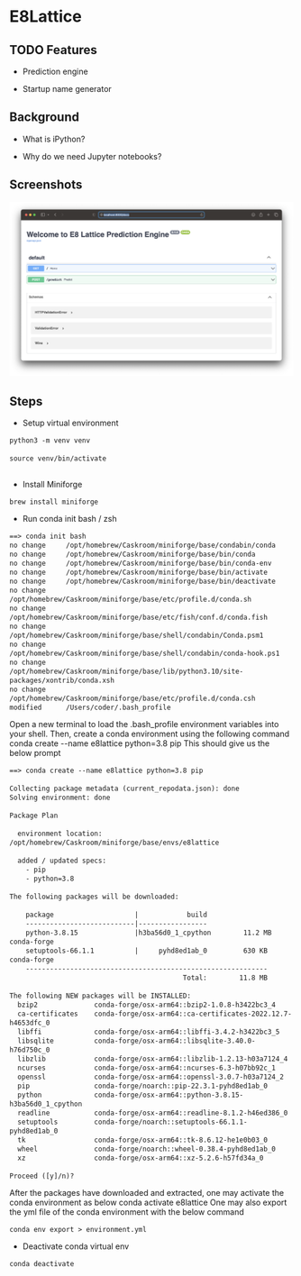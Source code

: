 # E8Lattice


## TODO Features

- Prediction engine

- Startup name generator

## Background

- What is iPython?

- Why do we need Jupyter notebooks?


## Screenshots

![Screenshot 1](https://raw.githubusercontent.com/arunabhdas/E8Lattice/main/screenshots/e8lattice_screenshot.png)

## Steps

* Setup virtual environment
```
python3 -m venv venv

source venv/bin/activate


```

* Install Miniforge
```
brew install miniforge
```

* Run conda init bash / zsh
```
==> conda init bash
no change     /opt/homebrew/Caskroom/miniforge/base/condabin/conda
no change     /opt/homebrew/Caskroom/miniforge/base/bin/conda
no change     /opt/homebrew/Caskroom/miniforge/base/bin/conda-env
no change     /opt/homebrew/Caskroom/miniforge/base/bin/activate
no change     /opt/homebrew/Caskroom/miniforge/base/bin/deactivate
no change     /opt/homebrew/Caskroom/miniforge/base/etc/profile.d/conda.sh
no change     /opt/homebrew/Caskroom/miniforge/base/etc/fish/conf.d/conda.fish
no change     /opt/homebrew/Caskroom/miniforge/base/shell/condabin/Conda.psm1
no change     /opt/homebrew/Caskroom/miniforge/base/shell/condabin/conda-hook.ps1
no change     /opt/homebrew/Caskroom/miniforge/base/lib/python3.10/site-packages/xontrib/conda.xsh
no change     /opt/homebrew/Caskroom/miniforge/base/etc/profile.d/conda.csh
modified      /Users/coder/.bash_profile
```

Open a new terminal to load the .bash_profile environment variables into your shell. Then, create a conda environment using the following command
conda create --name e8lattice python=3.8 pip
This should give us the below prompt 

```
==> conda create --name e8lattice python=3.8 pip

Collecting package metadata (current_repodata.json): done
Solving environment: done

Package Plan

  environment location: /opt/homebrew/Caskroom/miniforge/base/envs/e8lattice

  added / updated specs:
    - pip
    - python=3.8

The following packages will be downloaded:

    package                    |            build
    ---------------------------|-----------------
    python-3.8.15              |h3ba56d0_1_cpython        11.2 MB  conda-forge
    setuptools-66.1.1          |     pyhd8ed1ab_0         630 KB  conda-forge
    ------------------------------------------------------------
                                           Total:        11.8 MB

The following NEW packages will be INSTALLED:
  bzip2              conda-forge/osx-arm64::bzip2-1.0.8-h3422bc3_4
  ca-certificates    conda-forge/osx-arm64::ca-certificates-2022.12.7-h4653dfc_0
  libffi             conda-forge/osx-arm64::libffi-3.4.2-h3422bc3_5
  libsqlite          conda-forge/osx-arm64::libsqlite-3.40.0-h76d750c_0
  libzlib            conda-forge/osx-arm64::libzlib-1.2.13-h03a7124_4
  ncurses            conda-forge/osx-arm64::ncurses-6.3-h07bb92c_1
  openssl            conda-forge/osx-arm64::openssl-3.0.7-h03a7124_2
  pip                conda-forge/noarch::pip-22.3.1-pyhd8ed1ab_0
  python             conda-forge/osx-arm64::python-3.8.15-h3ba56d0_1_cpython
  readline           conda-forge/osx-arm64::readline-8.1.2-h46ed386_0
  setuptools         conda-forge/noarch::setuptools-66.1.1-pyhd8ed1ab_0
  tk                 conda-forge/osx-arm64::tk-8.6.12-he1e0b03_0
  wheel              conda-forge/noarch::wheel-0.38.4-pyhd8ed1ab_0
  xz                 conda-forge/osx-arm64::xz-5.2.6-h57fd34a_0

Proceed ([y]/n)?
```
After the packages have downloaded and extracted, one may activate the conda environment as below
conda activate e8lattice
One may also export the yml file of the conda environment with the below command

```
conda env export > environment.yml
```

* Deactivate conda virtual env
```
conda deactivate
```
